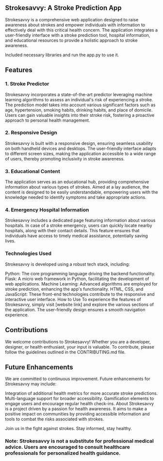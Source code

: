   ## Strokesavvy: A Stroke Prediction App
Strokesavvy is a comprehensive web application designed to raise awareness about strokes and empower individuals with information to effectively deal with this critical health concern. The application integrates a user-friendly interface with a stroke prediction tool, hospital information, and educational resources to provide a holistic approach to stroke awareness.

Included necessary libraries and run the app.py to use it.
## Features
### 1. Stroke Predictor
Strokesavvy incorporates a state-of-the-art predictor leveraging machine learning algorithms to assess an individual's risk of experiencing a stroke. The prediction model takes into account various significant factors such as age, hypertension, smoking habits, drinking habits, and place of domicile. Users can gain valuable insights into their stroke risk, fostering a proactive approach to personal health management.

### 2. Responsive Design
Strokesavvy is built with a responsive design, ensuring seamless usability on both handheld devices and desktops. The user-friendly interface adapts to different screen sizes, making the application accessible to a wide range of users, thereby promoting inclusivity in stroke awareness.

### 3. Educational Content
The application serves as an educational hub, providing comprehensive information about various types of strokes. Aimed at a lay audience, the content is designed to be easily understandable, empowering users with the knowledge needed to identify symptoms and take appropriate actions.

### 4. Emergency Hospital Information
Strokesavvy includes a dedicated page featuring information about various hospitals. In case of a stroke emergency, users can quickly locate nearby hospitals, along with their contact details. This feature ensures that individuals have access to timely medical assistance, potentially saving lives.

### Technologies Used
Strokesavvy is developed using a robust tech stack, including:

Python: The core programming language driving the backend functionality.
Flask: A micro web framework in Python, facilitating the development of web applications.
Machine Learning: Advanced algorithms are employed for stroke prediction, enhancing the app's functionality.
HTML, CSS, and JavaScript: These front-end technologies contribute to the responsive and interactive user interface.
How to Use
To experience the features of Strokesavvy, simply visit [website link] and explore the various sections of the application. The user-friendly design ensures a smooth navigation experience.

## Contributions
We welcome contributions to Strokesavvy! Whether you are a developer, designer, or health enthusiast, your input is valuable. To contribute, please follow the guidelines outlined in the CONTRIBUTING.md file.

## Future Enhancements
We are committed to continuous improvement. Future enhancements for Strokesavvy may include:

Integration of additional health metrics for more accurate stroke predictions.
Multi-language support for broader accessibility.
Gamification elements to engage users and encourage regular health check-ins.
About
Strokesavvy is a project driven by a passion for health awareness. It aims to make a positive impact on communities by providing accessible information and tools to combat the risks associated with strokes.

Join us in the fight against strokes. Stay informed, stay healthy.

### Note: Strokesavvy is not a substitute for professional medical advice. Users are encouraged to consult healthcare professionals for personalized health guidance.
